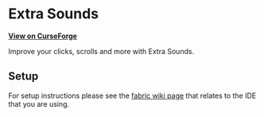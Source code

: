 # Extra Sounds

**[View on CurseForge](https://www.curseforge.com/minecraft/mc-mods/extrasounds)**

Improve your clicks, scrolls and more with Extra Sounds.

## Setup

For setup instructions please see the [fabric wiki page](https://fabricmc.net/wiki/tutorial:setup) that relates to the
IDE that you are using.
